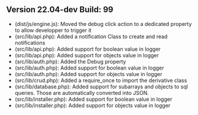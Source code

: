 ## Version 22.04-dev Build: 99
* (dist/js/engine.js): Moved the debug click action to a dedicated property to allow developper to trigger it
* (src/lib/api.php): Added a notification Class to create and read notifications
* (src/lib/api.php): Added support for boolean value in logger
* (src/lib/api.php): Added support for objects value in logger
* (src/lib/auth.php): Added the Debug property
* (src/lib/auth.php): Added support for boolean value in logger
* (src/lib/auth.php): Added support for objects value in logger
* (src/lib/crud.php): Added a require_once to import the derivative class
* (src/lib/database.php): Added support for subarrays and objects to sql queries. Those are automatically converted into JSON.
* (src/lib/installer.php): Added support for boolean value in logger
* (src/lib/installer.php): Added support for objects value in logger
